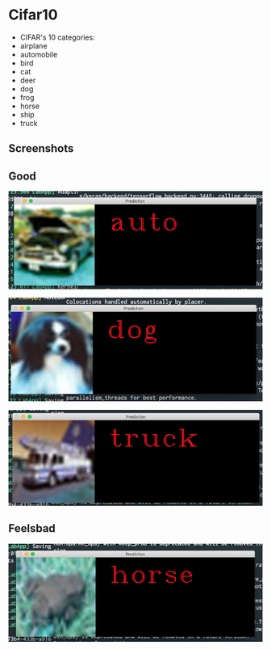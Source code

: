 # Cifar10

* CIFAR's 10 categories:
 * airplane
 * automobile
 * bird
 * cat
 * deer
 * dog
 * frog
 * horse
 * ship
 * truck
 
 ## Screenshots
 
 ## Good
 
![ss](https://raw.githubusercontent.com/chuiizeet/cifar10/master/screenshots/auto.png)

![ss](https://raw.githubusercontent.com/chuiizeet/cifar10/master/screenshots/dog.png)

![ss](https://raw.githubusercontent.com/chuiizeet/cifar10/master/screenshots/truck.png)
 
 ## Feelsbad
 
![ss](https://raw.githubusercontent.com/chuiizeet/cifar10/master/screenshots/error.png)